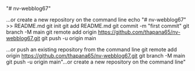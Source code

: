 "# nv-webblog67" 

…or create a new repository on the command line
echo "# nv-webblog67" >> README.md
git init
git add README.md
git commit -m "first commit"
git branch -M main
git remote add origin https://github.com/thapana65/nv-webblog67.git
git push -u origin main

…or push an existing repository from the command line
git remote add origin https://github.com/thapana65/nv-webblog67.git
git branch -M main
git push -u origin main"...or create a new repository on the command line" 
